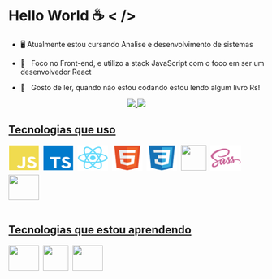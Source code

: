 
# Hello World ☕ < /> 

* 🖥 Atualmente estou cursando Analise e desenvolvimento de sistemas

* 🚀 &nbsp; Foco no Front-end, e utilizo a stack JavaScript com o foco em ser um desenvolvedor React

* 📖 &nbsp; Gosto de ler, quando não estou codando estou lendo algum livro Rs!


<div align="center" >
  <a href="https://github.com/Vittor-Emanoel">
  <img height="150em" src="https://github-readme-stats.vercel.app/api?username=Vittor-Emanoel&show_icons=true&theme=default&include_all_commits=true&count_private=true"/>
  <img height="150em" src="https://github-readme-stats.vercel.app/api/top-langs/?username=Vittor-Emanoel&layout=compact&langs_count=7&theme=default"/>
</div>

<h2> Tecnologias que uso </h2>
<div style="display: flex; gap: 8px; align-items: center; flex-wrap:wrap;">
  <img  height="50" width="60" src="https://raw.githubusercontent.com/devicons/devicon/master/icons/javascript/javascript-plain.svg">
  <img  height="50" width="60" src="https://raw.githubusercontent.com/devicons/devicon/master/icons/typescript/typescript-original.svg">
  <img  height="50" width="60" src="https://raw.githubusercontent.com/devicons/devicon/master/icons/react/react-original.svg">
  <img  height="50" width="60" src="https://raw.githubusercontent.com/devicons/devicon/master/icons/html5/html5-original.svg">
  <img  height="50" width="60" src="https://raw.githubusercontent.com/devicons/devicon/master/icons/css3/css3-original.svg">
   <img  height="50" width="50" src="https://raw.githubusercontent.com/styled-components/brand/master/styled-components.png">
    <img  height="50" width="60" src="https://raw.githubusercontent.com/devicons/devicon/master/icons/sass/sass-original.svg">
      <img  height="50" width="60" src="https://upload.wikimedia.org/wikipedia/commons/thumb/d/d5/Tailwind_CSS_Logo.svg/2048px-Tailwind_CSS_Logo.svg.png">
</div>
<br>
  
<h2> Tecnologias que estou aprendendo </h2>
<div style="display: flex; gap: 8px; align-items: center; flex-wrap:wrap;">
  <img  height="50" width="60" src="https://cdn.worldvectorlogo.com/logos/firebase-1.svg">
  <img  height="50" width="50" src="https://cdn-icons-png.flaticon.com/512/5968/5968322.png">
  <img  height="50" width="60" src="https://upload.wikimedia.org/wikipedia/commons/thumb/2/29/Postgresql_elephant.svg/993px-Postgresql_elephant.svg.png">
  
</div>
<br>

 




